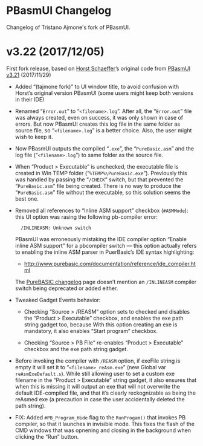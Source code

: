 # PBasmUI Changelog

Changelog of Tristano Ajmone's fork of PBasmUI.

# v3.22 (2017/12/05)

First fork release, based on [Horst Schaeffer]’s original code from [PBasmUI v3.21] (2017/11/29)


- Added “(tajmone fork)” to UI window title, to avoid confusion with Horst’s original version PBasmUI (some users might keep both versions in their IDE)

- Renamed “`Error.out`” to “`<filename>.log`”. After all, the “`Error.out`” file was always created, even on success, it was only shown in case of errors. But now PBasmUI creates this log file in the same folder as source file, so “`<filename>.log`” is a better choice. Also, the user might wish to keep it.

- Now PBasmUI outputs the compiled “`.exe`”, the “`PureBasic.asm`” and the log file (“`<filename>.log`”) to same folder as the source file.

- When “Product \> Executable” is unchecked, the executable file is created in Win TEMP folder (“`%TEMP%\PureBasic.exe`”). Previously this was handled by passing the “`/CHECK`” switch, but that prevented the “`PureBasic.asm`” file being created. There is no way to produce the “`PureBasic.asm`” file without the executable, so this solution seems the best one.

- Removed all references to “Inline ASM support” checkbox (`#ASMMode`): this UI option was rasing the following pb-compiler error:
 
        /INLINEASM: Unknown switch

    PBasmUI was erroneously mistaking the IDE compiler option “Enable inline ASM support” for a pbcompiler switch — this option actually refers to enabling the inline ASM parser in PuerBasic’s IDE syntax highlighting:

    - <http://www.purebasic.com/documentation/reference/ide_compiler.html>

    The [PureBASIC changelog] page doesn’t mention an `/INLINEASM` compiler switch being deprecated or added either.

- Tweaked Gadget Events behavior:
    
    - Checking “Source \> /REASM” option sets to checked and disables the “Product \> Executable” checkbox, and enables the exe path string gadget too, because With this option creating an exe is mandatory, it also enables “Start program” checkbox.
    
    - Checking “Source \> PB File” re-enables “Product \> Executable” checkbox and the exe path string gadget.

- Before invoking the compiler with `/REASM` option, if exeFile string is empty it will set it to “`<filename>_reAsm.exe`” (new Global var `reAsmExeDefault.s`). While still allowing user to set a custom exe filename in the “Product \> Executable” string gadget, it also ensures that when this is missing it will output an exe that will not overwrite the default IDE-compiled file, and that it’s clearly reckognizable as being the reAsmed exe (a precaution in case the user accidentally deleted the path string).

- FIX: Added `#PB_Program_Hide` flag to the `RunProgam()` that invokes PB compiler, so that it launches in invisible mode. This fixes the flash of the CMD windows that was opnening and closing in the background when clicking the “Run” button.



[Horst Schaeffer]: http://horstmuc.de/pb/ "Visit PBasmUI Homepage at Horst Schaeffer's website"
[PureBASIC changelog]: https://www.purebasic.com/documentation/mainguide/history.html "Visit PureBASIC changelog page at www.purebasic.com"
[PBasmUI v3.21]: ../upstreams/3-21/ "Archived copy of the original code of Horst's PBasmUI v3.21"
